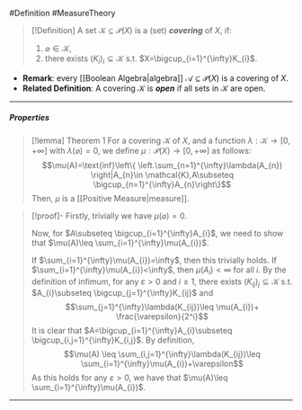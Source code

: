 #Definition #MeasureTheory 

> [!Definition]
> A set $\mathcal{K}\subseteq \mathcal{P}(X)$ is a (set) ***covering*** of $X$, if:
> 1. $\varnothing\in \mathcal{K}$,
> 2. there exists $(K_{i})_{i}\subseteq \mathcal{K}$ s.t. $X=\bigcup_{i=1}^{\infty}K_{i}$.
- **Remark**: every [[Boolean Algebra|algebra]] $\mathcal{A}\subseteq \mathcal{P}(X)$ is a covering of $X$.
- **Related Definition**: A covering $\mathcal{K}$ is ***open*** if all sets in $\mathcal{K}$ are open.
---
##### Properties

> [!lemma] Theorem 1
> For a covering $\mathcal{K}$ of $X$, and a function $\lambda:\mathcal{K} \to[0,+\infty]$ with $\lambda(\varnothing)=0$, we define $\mu:\mathcal{P}(X)\to[0,+\infty]$ as follows:
> $$\mu(A)=\text{inf}\left\{  \left.\sum_{n=1}^{\infty}\lambda(A_{n})  \right|A_{n}\in \mathcal{K},A\subseteq \bigcup_{n=1}^{\infty}A_{n}\right\}$$
> Then, $\mu$ is a [[Positive Measure|measure]].

> [!proof]-
> Firstly, trivially we have $\mu(\varnothing)=0$. 
> 
> Now, for $A\subseteq \bigcup_{i=1}^{\infty}A_{i}$, we need to show that $\mu(A)\leq \sum_{i=1}^{\infty}\mu(A_{i})$.
> 
> If $\sum_{i=1}^{\infty}\mu(A_{i})=\infty$, then this trivially holds. If $\sum_{i=1}^{\infty}\mu(A_{i})<\infty$, then $\mu(A_{i})<\infty$ for all $i$. By the definition of infimum, for any $\varepsilon > 0$ and $i\geq 1$, there exists $(K_{ij})_{j}\subseteq\mathcal{K}$ s.t. $A_{i}\subseteq \bigcup_{j=1}^{\infty}K_{ij}$ and $$\sum_{j=1}^{\infty}\lambda(K_{ij})\leq \mu(A_{i})+ \frac{\varepsilon}{2^i}$$
> It is clear that $A=\bigcup_{i=1}^{\infty}A_{i}\subseteq \bigcup_{i,j=1}^{\infty}K_{i,j}$. By definition, 
> $$\mu(A) \leq \sum_{i,j=1}^{\infty}\lambda(K_{ij})\leq \sum_{i=1}^{\infty}\mu(A_{i})+\varepsilon$$
> As this holds for any $\varepsilon>0$, we have that $\mu(A)\leq \sum_{i=1}^{\infty}\mu(A_{i})$.
---
